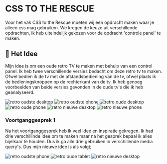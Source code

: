 # CSS TO THE RESCUE 

Voor het vak CSS to the Rescue moeten wij een opdracht maken waar je alleen css mag gebruiken. We kregen de keuze uit verschillende opdrachten, ik heb uiteindelijk gekozen voor de opdracht 'controle panel' te maken.

## 🎨 Het Idee

Mijn idee is om een oude retro TV te maken met behulp van een control panel. Ik heb twee verschillende versies bedacht om deze retro tv te maken. Ofwel bedien ik de tv met de afstandsbediening van de tv, ofwel plaats ik de bedieningsknoppen op de rechterkant van de tv. Ik heb genoeg voorbeelden van beide versies gevonden in de oude tv's die ik heb geanalyseerd.

<img src="https://www.figma.com/file/st4mD7s1Bdt1JOOD3tMNDE/retro-tv?type=design&node-id=5-33&mode=design&t=uE6KBqgbsdd0yBkd-4" alt="retro oudste desktop">
<img src="" alt="retro oudste phone">

<img src="" alt="retro oude desktop">
<img src="" alt="retro oude phone">

<img src="" alt="retro nieuwe desktop">
<img src="" alt="retro nieuwe phone">

### Voortganggesprek 1

Na het voortganggesprek heb ik veel idee en inspiratie gekregen. Ik had drie verschillinde idee om te maken maar na het gesprek bepaal ik alles bijelkaar te houden. Dus ik ga alle drie gebruiken in verschillende media query's. Dus mijn nieuwe idee is als volgt;

<img src="" alt="retro oudste phone">
<img src="" alt="retro oude tablet">
<img src="" alt="retro nieuwe desktop">
